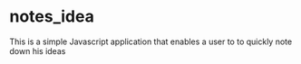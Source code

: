 # notes_idea
This is a simple Javascript application that enables a user to to quickly note down his ideas
